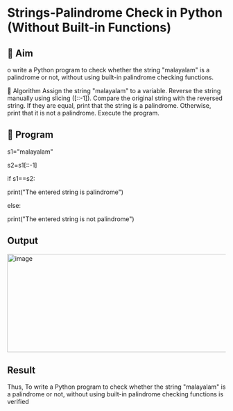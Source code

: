 # Strings-Palindrome Check in Python (Without Built-in Functions)

## 🎯 Aim
o write a Python program to check whether the string "malayalam" is a palindrome or not, without using built-in palindrome checking functions.

🧠 Algorithm
Assign the string "malayalam" to a variable.
Reverse the string manually using slicing ([::-1]).
Compare the original string with the reversed string.
If they are equal, print that the string is a palindrome.
Otherwise, print that it is not a palindrome.
Execute the program.

## 🧾 Program
s1="malayalam"

s2=s1[::-1]

if s1==s2:

print("The entered string is palindrome")

else:

print("The entered string is not palindrome")

## Output
<img width="1060" height="226" alt="image" src="https://github.com/user-attachments/assets/8e5ef14a-e4a5-4d56-87de-373cdfcd8a59" />


## Result
Thus, To write a Python program to check whether the string "malayalam" is a palindrome or not, without using built-in palindrome checking functions is verified

